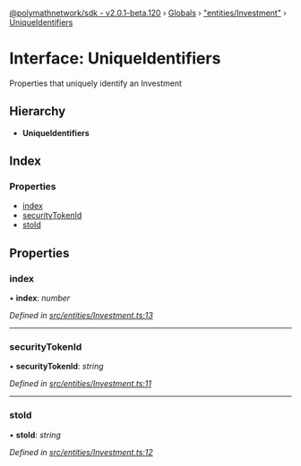 [@polymathnetwork/sdk - v2.0.1-beta.120](../README.md) › [Globals](../globals.md) › ["entities/Investment"](../modules/_entities_investment_.md) › [UniqueIdentifiers](_entities_investment_.uniqueidentifiers.md)

# Interface: UniqueIdentifiers

Properties that uniquely identify an Investment

## Hierarchy

- **UniqueIdentifiers**

## Index

### Properties

- [index](_entities_investment_.uniqueidentifiers.md#index)
- [securityTokenId](_entities_investment_.uniqueidentifiers.md#securitytokenid)
- [stoId](_entities_investment_.uniqueidentifiers.md#stoid)

## Properties

### index

• **index**: _number_

_Defined in [src/entities/Investment.ts:13](https://github.com/PolymathNetwork/polymath-sdk/blob/1da5bc5/src/entities/Investment.ts#L13)_

---

### securityTokenId

• **securityTokenId**: _string_

_Defined in [src/entities/Investment.ts:11](https://github.com/PolymathNetwork/polymath-sdk/blob/1da5bc5/src/entities/Investment.ts#L11)_

---

### stoId

• **stoId**: _string_

_Defined in [src/entities/Investment.ts:12](https://github.com/PolymathNetwork/polymath-sdk/blob/1da5bc5/src/entities/Investment.ts#L12)_
